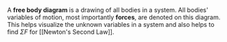 A **free body diagram** is a drawing of all bodies in a system. All bodies' variables of motion, most importantly **forces**, are denoted on this diagram. This helps visualize the unknown variables in a system and also helps to find $\Sigma{F}$ for [[Newton's Second Law]].